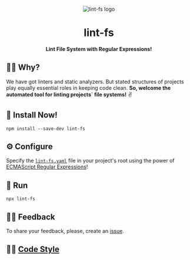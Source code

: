 <div align="center">

![lint-fs logo](https://emojipedia-us.s3.dualstack.us-west-1.amazonaws.com/thumbs/240/apple/325/triangular-ruler_1f4d0.png)

# lint-fs

**Lint File System with Regular Expressions!**
</div>

## 🙋🏼  Why?
We have got linters and static analyzers. But stated structures of projects play equally essential roles in keeping code clean. **So, welcome the automated tool for linting projects` file systems!** ✌️

## 📀 Install Now!
```
npm install --save-dev lint-fs
```

## ⚙️  Configure
Specify the [`lint-fs.yaml`](lint-fs.yaml) file in your project's root using the power of [ECMAScript Regular Expressions](https://regex101.com/)!

## 🚀 Run
```
npx lint-fs
```

## 🤝🏼 Feedback
To share your feedback, please, create an [issue](https://github.com/eshekak/lint-fs/issues).

## 💅🏻 [Code Style](./CODE_STYLE.md)
